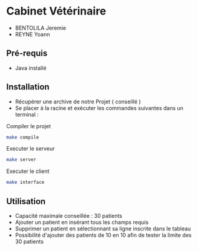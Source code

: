 # Cabinet Vétérinaire

- BENTOLILA Jeremie
- REYNE Yoann

## Pré-requis

- Java installé

## Installation

- Récupérer une archive de notre Projet ( conseillé ) 
- Se placer à la racine et exécuter les commandes suivantes dans un terminal :

Compiler le projet

```bash
make compile
```

Executer le serveur

```bash
make server
```

Executer le client

```bash
make interface
```
## Utilisation

- Capacité maximale conseillée : 30 patients
- Ajouter un patient en insérant tous les champs requis
- Supprimer un patient en sélectionnant sa ligne inscrite dans le tableau
- Possibilité d'ajouter des patients de 10 en 10 afin de tester la limite des 30 patients

